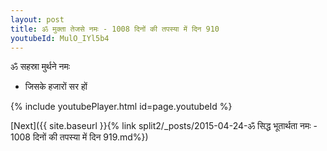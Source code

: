 ```yaml
---
layout: post
title: ॐ मुक्ता तेजसे नमः - 1008 दिनों की तपस्या में दिन 910
youtubeId: MulO_IYl5b4
---
```

 
 
 ॐ सहस्रा मुर्थने नमः  
 
 -  जिसके हजारों सर हों 
 
  
 
  
 
 
 
 
 
 


{% include youtubePlayer.html id=page.youtubeId %}
 
[Next]({{ site.baseurl }}{% link  split2/_posts/2015-04-24-ॐ सिद्ध भूतार्थता नमः - 1008 दिनों की तपस्या में दिन 919.md%})
 

